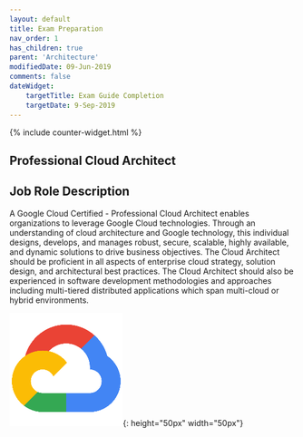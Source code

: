```yaml
---
layout: default
title: Exam Preparation
nav_order: 1
has_children: true
parent: 'Architecture'
modifiedDate: 09-Jun-2019
comments: false
dateWidget:
    targetTitle: Exam Guide Completion
    targetDate: 9-Sep-2019
---
```

{% include counter-widget.html %}

## Professional Cloud Architect

## Job Role Description

A Google Cloud Certified - Professional Cloud Architect enables organizations to leverage Google Cloud technologies. Through an understanding of cloud architecture and Google technology, this individual designs, develops, and manages robust, secure, scalable, highly available, and dynamic solutions to drive business objectives. The Cloud Architect should be proficient in all aspects of enterprise cloud strategy, solution design, and architectural best practices. The Cloud Architect should also be experienced in software development methodologies and approaches including multi-tiered distributed applications which span multi-cloud or hybrid environments.

![Google Cloud](/assets/images/gcp-icon-min.png){: height="50px" width="50px"}
